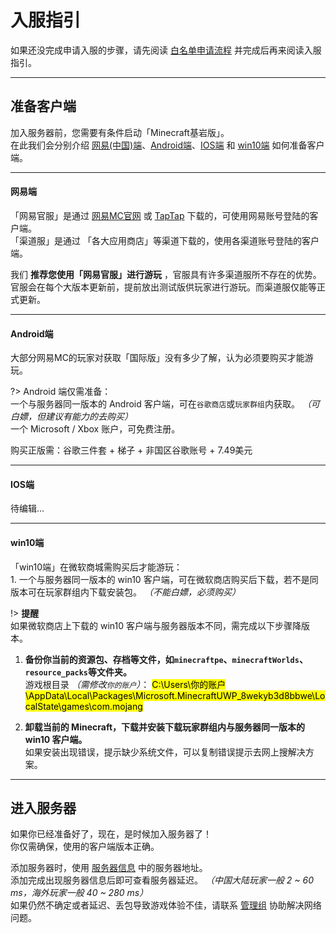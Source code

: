 <!-- guide/join -->

# 入服指引

如果还没完成申请入服的步骤，请先阅读 [白名单申请流程](guide/apply) 并完成后再来阅读入服指引。

---

## 准备客户端

加入服务器前，您需要有条件启动「Minecraft基岩版」。<br/>
在此我们会分别介绍 [网易(中国)端](guide/join?id=网易端)、[Android端](guide/join?id=android端)、[IOS端](guide/join?id=ios端) 和 [win10端](guide/join?id=win10端) 如何准备客户端。

---

#### 网易端

「网易官服」是通过 [网易MC官网](http://mc.163.com) 或 [TapTap](https://www.taptap.com/app/43639) 下载的，可使用网易账号登陆的客户端。<br/>
「渠道服」是通过 「各大应用商店」等渠道下载的，使用各渠道账号登陆的客户端。

我们 **推荐您使用「网易官服」进行游玩** ，官服具有许多渠道服所不存在的优势。 <br/>
官服会在每个大版本更新前，提前放出测试版供玩家进行游玩。而渠道服仅能等正式更新。

---

#### Android端

 大部分网易MC的玩家对获取「国际版」没有多少了解，认为必须要购买才能游玩。
 
 ?> Android 端仅需准备：<br/>
 一个与服务器同一版本的 Android 客户端，可在`谷歌商店`或`玩家群组`内获取。 *（可白嫖，但建议有能力的去购买）* <br/>
 一个 Microsoft / Xbox 账户，可免费注册。

购买正版需：谷歌三件套 + 梯子 + 非国区谷歌账号 + 7.49美元

---

#### IOS端

待编辑...

---

#### win10端

「win10端」在微软商城需购买后才能游玩：<br/>
    1. 一个与服务器同一版本的 win10 客户端，可在微软商店购买后下载，若不是同版本可在玩家群组内下载安装包。 *（不能白嫖，必须购买）*

!> **提醒** <br/>
如果微软商店上下载的 win10 客户端与服务器版本不同，需完成以下步骤降版本。

1. **备份你当前的资源包、存档等文件，如`minecraftpe`、`minecraftWorlds`、`resource_packs`等文件夹。** <br/>
 游戏根目录 *（需修改`你的账户`）*：
<mark>C:\Users\你的账户\AppData\Local\Packages\Microsoft.MinecraftUWP_8wekyb3d8bbwe\LocalState\games\com.mojang</mark>

2. **卸载当前的 Minecraft，下载并安装下载玩家群组内与服务器同一版本的 win10 客户端。** <br/>
如果安装出现错误，提示缺少系统文件，可以复制错误提示去网上搜解决方案。

---

## 进入服务器

如果你已经准备好了，现在，是时候加入服务器了！<br/>
你仅需确保，使用的客户端版本正确。

添加服务器时，使用 [服务器信息](notice/server) 中的服务器地址。<br/>
添加完成出现服务器信息后即可查看服务器延迟。 *（中国大陆玩家一般 2 ~ 60 ms，海外玩家一般 40 ~ 280 ms）* <br/>
如果仍然不确定或者延迟、丢包导致游戏体验不佳，请联系 [管理组]() 协助解决网络问题。 